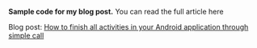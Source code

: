 **Sample code for my blog post.**
You can read the full article here

Blog post: [How to finish all activities in your Android application through simple call](http://www.hrupin.com/2011/10/how-to-finish-all-activities-in-your-android-application-through-simple-call)
